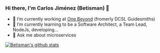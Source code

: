### Hi there, I\'m Carlos Jiménez (Betisman) 👋

<!--
**Betisman/betisman** is a ✨ _special_ ✨ repository because its `README.md` (this file) appears on your GitHub profile.

Here are some ideas to get you started:

- 🔭 I’m currently working at [One Beyond](http://www.one-beyond.com) (fromerly DCSL Guidesmiths)
- 🌱 I’m currently learning to be a Team Lead, NodeJs, developing...
- 👯 I’m looking to collaborate on ...
- 🤔 I’m looking for help with ...
- 💬 Ask me about ...
- 📫 How to reach me: ...
- 😄 Pronouns: ...
- ⚡ Fun fact: ...
-->

- 🔭 I’m currently working at [One Beyond](http://www.one-beyond.com) (fromerly DCSL Guidesmiths)
- 🌱 I’m currently learning to be a Software Architect, a Team Lead, NodeJs, developing...
- 💬 Ask me about microservices

[![Betisman's github stats](https://github-readme-stats.vercel.app/api?username=betisman)](https://github.com/anuraghazra/github-readme-stats)
